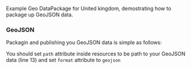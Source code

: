 Example Geo DataPackage for United kingdom, demostrating how to package up GeoJSON data.

### GeoJSON

Packagin and publishing you GeoJSON data is simple as follows:

<script src="https://gist.github.com/zelima/015793a247c11c46fec126cfe4d2e135.js"></script>

You should set `path` attribute inside resources to be path to your GeoJSON data (line 13) and set `format` attribute to `geojson`
